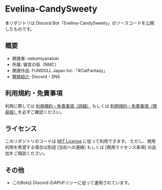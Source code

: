 # Evelina-CandySweety

本リポジトリは Discord Bot「Evelina-CandySweety」のソースコードを公開したものです。

## 概要
- 開発者: nekomiyanatuki
- 所属: 猫宮の街（NMC）
- 関連作品: FUNDOLL Japan Inc.「#CatFantasy」
- [開発紹介](./Info.md): Discord・SNS

## 利用規約・免責事項
利用に際しては [利用規約・免責事項（詳細）](./policy.md) もしくは [利用規約・免責事項（簡易版）](./simple_policy.md)を必ずご確認ください。

## ライセンス
このリポジトリのコードは [MIT License](./LICENSE.md) に従って利用できます。
ただし、商用利用を希望する場合は別途 [当社への連絡] もしくは [商用ライセンス条項] の追加をご相談ください。

## その他
- このBotは Discord のAPIポリシーに従って運用されています。
